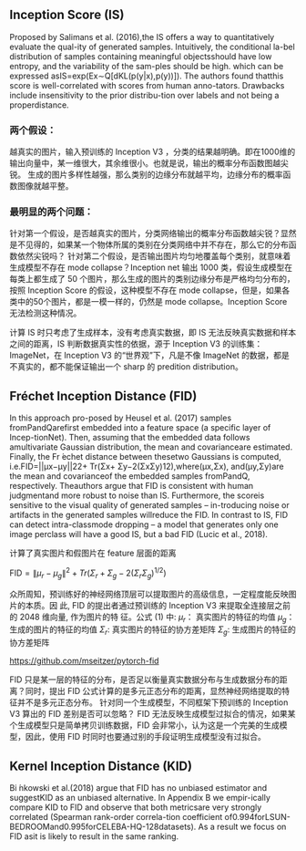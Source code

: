 

<!--
 * @version:
 * @Author:  StevenJokess https://github.com/StevenJokess
 * @Date: 2020-12-27 16:56:39
 * @LastEditors:  StevenJokess https://github.com/StevenJokess
 * @LastEditTime: 2020-12-27 19:17:57
 * @Description:
 * @TODO::
 * @Reference:
-->

## Inception Score (IS)

Proposed by Salimans et al. (2016),the  IS  offers  a  way  to  quantitatively  evaluate  the  qual-ity of generated samples.   Intuitively,  the conditional la-bel distribution of samples containing meaningful objectsshould have low entropy,  and the variability of the sam-ples  should  be  high.   which  can  be  expressed  asIS=exp(Ex∼Q[dKL(p(y|x),p(y))]).  The authors found thatthis score is well-correlated with scores from human anno-tators. Drawbacks include insensitivity to the prior distribu-tion over labels and not being a properdistance.

### 两个假设：

越真实的图片，输入预训练的 Inception V3 ，分类的结果越明确。即在1000维的输出向量中，某一维很大，其余维很小。也就是说，输出的概率分布函数图越尖锐。
生成的图片多样性越强，那么类别的边缘分布就越平均，边缘分布的概率函数图像就越平整。

### 最明显的两个问题：

针对第一个假设，是否越真实的图片，分类网络输出的概率分布函数越尖锐？显然是不见得的，如果某一个物体所属的类别在分类网络中并不存在，那么它的分布函数依然尖锐吗？
针对第二个假设，是否输出图片均匀地覆盖每个类别，就意味着生成模型不存在 mode collapse？Inception net 输出 1000 类，假设生成模型在每类上都生成了 50 个图片，那么生成的图片的类别边缘分布是严格均匀分布的，按照 Inception Score 的假设，这种模型不存在 mode collapse，但是，如果各类中的50个图片，都是一模一样的，仍然是 mode collapse。Inception Score 无法检测这种情况。



计算 IS 时只考虑了生成样本，没有考虑真实数据，即 IS 无法反映真实数据和样本之间的距离，IS 判断数据真实性的依据，源于 Inception V3 的训练集： ImageNet，在 Inception V3 的“世界观”下，凡是不像 ImageNet 的数据，都是不真实的，都不能保证输出一个 sharp 的 predition distribution。

## Fréchet Inception Distance (FID)

In this approach pro-posed by Heusel et al. (2017) samples fromPandQarefirst embedded into a feature space (a specific layer of Incep-tionNet). Then, assuming that the embedded data follows amultivariate Gaussian distribution, the mean and covarianceare estimated. Finally, the Fr ́echet distance between thesetwo Gaussians is computed, i.e.FID=||μx−μy||22+ Tr(Σx+ Σy−2(ΣxΣy)12),where(μx,Σx), and(μy,Σy)are the mean and covarianceof the embedded samples fromPandQ, respectively. Theauthors argue that FID is consistent with human judgmentand more robust to noise than IS. Furthermore, the scoreis sensitive to the visual quality of generated samples – in-troducing noise or artifacts in the generated samples willreduce the FID. In contrast to IS, FID can detect intra-classmode dropping – a model that generates only one image perclass will have a good IS, but a bad FID (Lucic et al., 2018).

计算了真实图片和假图片在 feature 层面的距离

$\mathrm{FID}=\left\|\mu_{r}-\mu_{g}\right\|^{2}+T r\left(\Sigma_{r}+\Sigma_{g}-2\left(\Sigma_{r} \Sigma_{g}\right)^{1 / 2}\right)$

众所周知，预训练好的神经网络顶层可以提取图片的高级信息，一定程度能反映图片的本质。因 此, $\mathrm{FID}$ 的提出者通过预训练的 Inception $\mathrm{V} 3$ 来提取全连接层之前的 2048 维向量, 作为图片的特 征。公式 (1) 中:
$\mu_{r} ：$ 真实图片的特征的均值
$\mu_{g} ：$ 生成的图片的特征的均值
$\Sigma_{r}:$ 真实图片的特征的协方差矩阵
$\Sigma_{g}:$ 生成图片的特征的协方差矩阵




https://github.com/mseitzer/pytorch-fid

FID 只是某一层的特征的分布，是否足以衡量真实数据分布与生成数据分布的距离？同时，提出 FID 公式计算的是多元正态分布的距离，显然神经网络提取的特征并不是多元正态分布。
针对同一个生成模型，不同框架下预训练的 Inception V3 算出的 FID 差别是否可以忽略？
FID 无法反映生成模型过拟合的情况，如果某个生成模型只是简单拷贝训练数据，FID 会非常小，认为这是一个完美的生成模型，因此，使用 FID 时同时也要通过别的手段证明生成模型没有过拟合。

## Kernel Inception Distance (KID)

Bi ́nkowski   et   al.(2018) argue that FID has no unbiased estimator and suggestKID as an unbiased alternative. In Appendix B we empir-ically compare KID to FID and observe that both metricsare very strongly correlated (Spearman rank-order correla-tion coefficient of0.994forLSUN-BEDROOMand0.995forCELEBA-HQ-128datasets). As a result we focus on FID asit is likely to result in the same ranking.

[1]: https://arxiv.org/abs/1807.04720
